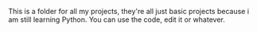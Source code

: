 This is a folder for all my projects, they're all just basic projects because i am still learning Python. You can use the code, edit it or whatever.
